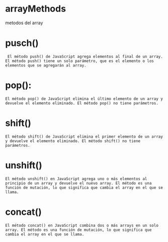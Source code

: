 # arrayMethods
metodos del array

# pusch()
``` El método push() de JavaScript agrega elementos al final de un array. El método push() tiene un solo parámetro, que es el elemento o los elementos que se agregarán al array.```

# pop():
`El método pop() de JavaScript elimina el último elemento de un array y devuelve el elemento eliminado. El método pop() no tiene parámetros.`

# shift()
`El método shift() de JavaScript elimina el primer elemento de un array y devuelve el elemento eliminado. El método shift() no tiene parámetros.`

# unshift()
`El método unshift() en JavaScript agrega uno o más elementos al principio de un array y devuelve el nuevo array. El método es una función de mutación, lo que significa que cambia el array en el que se llama.`

# concat()
`El método concat() en JavaScript combina dos o más arrays en un solo array. El método es una función de mutación, lo que significa que cambia el array en el que se llama.`